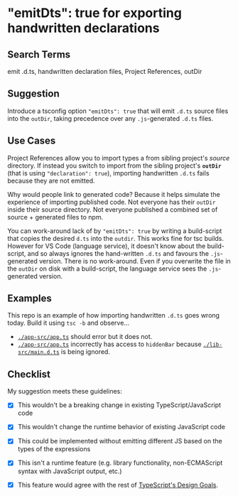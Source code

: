 # "emitDts": true for exporting handwritten declarations 

## Search Terms

emit .d.ts, handwritten declaration files, Project References, outDir

## Suggestion

Introduce a tsconfig option `"emitDts": true` that will emit `.d.ts` source files into the `outDir`, taking precedence over any `.js`-generated `.d.ts` files.

## Use Cases

Project References allow you to import types a from sibling project's _source_ directory.  If instead you switch to import from the sibling project's **`outDir`** (that is using `"declaration": true`), importing handwritten `.d.ts` fails because they are not emitted.

Why would people link to generated code?  Because it helps simulate the experience of importing published code.  Not everyone has their `outDir` inside their source directory.  Not everyone published a combined set of source + generated files to npm.

You can work-around lack of by `"emitDts": true` by writing a build-script that copies the desired `d.ts` into the `outdir`.  This works fine for tsc builds.  However for VS Code (language service), it doesn't know about the build-script, and so always ignores the hand-written `.d.ts` and favours the `.js`-generated version.  There is no work-around.  Even if you overwrite the file in the `outDir` on disk with a build-script, the language service sees the `.js`-generated version.

## Examples

This repo is an example of how importing handwritten `.d.ts` goes wrong today.
Build it using `tsc -b` and observe...

- [`./app-src/app.ts`]() should error but it does not.
- [`./app-src/app.ts`]()  incorrectly has access to `hiddenBar` because [`./lib-src/main.d.ts`]() is being ignored.

## Checklist

My suggestion meets these guidelines:

* [x] This wouldn't be a breaking change in existing TypeScript/JavaScript code
* [x] This wouldn't change the runtime behavior of existing JavaScript code
* [x] This could be implemented without emitting different JS based on the types of the expressions
* [x] This isn't a runtime feature (e.g. library functionality, non-ECMAScript syntax with JavaScript output, etc.)
* [x] This feature would agree with the rest of [TypeScript's Design Goals](https://github.com/Microsoft/TypeScript/wiki/TypeScript-Design-Goals).

